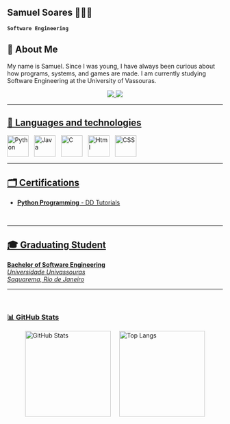 ## Samuel Soares 👨🏻‍💻
**`Software Engineering`**

## 👾 About Me

My name is Samuel. Since I was young, I have always been curious about how programs, systems, and games are made. I am currently studying Software Engineering at the University of Vassouras.

<p align="center">
  <a href="https://www.linkedin.com/in/samuel-ribeiro-soares-4a6b0a2ab/" target="_blank">
  <img src="https://img.shields.io/badge/LinkedIn-0077B5?style=for-the-badge&logo=linkedin&logoColor=white"/>
    
  <a href="samuelribeirosoares2860@gmail.com">
  <img src="https://img.shields.io/badge/Gmail-D14836?style=for-the-badge&logo=gmail&logoColor=white"/>
  
</p>

---

## 🤖 Languages ​​and technologies

<img 
   align="left" 
    alt="Python" 
    title="Python"
    width="50px" 
    style="padding-right: 10px;"
    src="https://cdn.jsdelivr.net/gh/devicons/devicon@latest/icons/python/python-original.svg" />
    
  <img 
    align="left" 
    alt="Java" 
    title="Java"
    width="50px" 
    style="padding-right: 10px;"
    src="https://cdn.jsdelivr.net/gh/devicons/devicon@latest/icons/java/java-original.svg" />

    
  <img
    align="left" 
    alt="C" 
    title="C"
    width="50px" 
    style="padding-right: 10px;"
    src="https://cdn.jsdelivr.net/gh/devicons/devicon@latest/icons/c/c-original.svg" />
          
  <img 
    align="left" 
    alt="Html" 
    title="Html"
    width="50px" 
    style="padding-right: 10px;"
    src="https://cdn.jsdelivr.net/gh/devicons/devicon@latest/icons/html5/html5-original.svg" />

    
  <img 
    align="left" 
    alt="CSS" 
    title="CSS"
    width="50px" 
    style="padding-right: 10px;"
    src="https://cdn.jsdelivr.net/gh/devicons/devicon@latest/icons/css3/css3-original.svg" />
<br/>
<br/>
<br/>

 ---
 
## 🗂️ Certifications
  
- **Python Programming** - DD Tutorials  
<br/>

---

## 🎓 Graduating Student
**Bachelor of Software Engineering**  
*Universidade Univassouras*  
_Saquarema, Rio de Janeiro_

 ---
<br/> 

### 📊  GitHub Stats
 <div style="display: flex; justify-content: center; align-items: center; gap: 20px;">
    <img 
      alt="GitHub Stats" 
      height="200" 
      src="https://github-readme-stats.vercel.app/api?username=SamuelSoaresss&show_icons=true&theme=tokyonight"/>
    <img
      alt="Top Langs" 
      height="200" 
      src="https://github-readme-stats.vercel.app/api/top-langs/?username=SamuelSoaresss&theme=tokyonight&layout=compact&custom_title=⚙️My%20Technologies&langs_count=9"/>
  </div>

</div>
  
          
